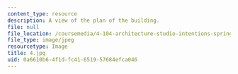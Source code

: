 ```yaml
---
content_type: resource
description: A view of the plan of the building.
file: null
file_location: /coursemedia/4-104-architecture-studio-intentions-spring-2005/0a6610b64f1dfc41651957684efca046_4.jpg
file_type: image/jpeg
resourcetype: Image
title: 4.jpg
uid: 0a6610b6-4f1d-fc41-6519-57684efca046
---
```

